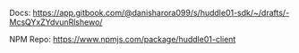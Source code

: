 Docs: https://app.gitbook.com/@danisharora099/s/huddle01-sdk/~/drafts/-McsQYxZYdvunRlshewo/

NPM Repo: https://www.npmjs.com/package/huddle01-client
